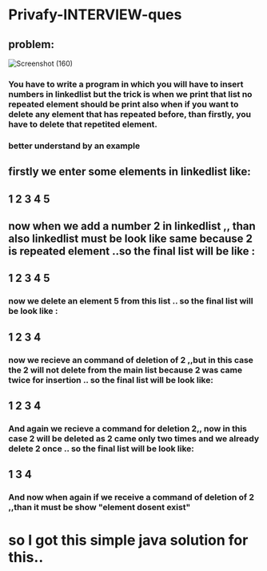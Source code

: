 # Privafy-INTERVIEW-ques
## problem:
![Screenshot (160)](https://user-images.githubusercontent.com/67642088/110296917-e5ecbd80-8018-11eb-8c23-7cf70a25d2b2.png)

<h3>You have to write a program in which you will have to insert numbers in linkedlist but the trick is when we print that list no repeated element should be print also when if you want to delete any element that has repeated before, than firstly, you have to delete that repetited element.
</h3>
<h3>better understand by an example</h3>
<h2>firstly we enter some elements in linkedlist like: </h2><h2><b>1 2 3 4 5 </b></h2>
<h2>now when we add a number <b>2</b> in linkedlist ,, than also linkedlist must be look like same because 2 is repeated element ..so the final list will be like : </h2>
<h2><b>1 2 3 4 5 </b></h2>
<h3>now we delete an element <b>5</b> from this list .. so the final list will be look like : </h3>
<h2><b>1 2 3 4 </b></h2>
<h3>now we recieve an command of deletion of 2 ,,but in this case the 2 will not delete from the main list because 2 was came twice for insertion .. so the final list will be look like: </h3><h2><b>1 2 3 4 </b></h2>
<h3>And again we recieve a command for deletion 2,, now in this case 2 will be deleted as 2 came only two times and we already delete 2 once .. so the final list will be look like: </h3><h2><b>1 3 4 </b></h2>
<h3>And now when again if we receive a command of deletion of 2 ,,than it must be show "element dosent exist"</h3>
<h1>so I got this simple java solution for this..</h1>

